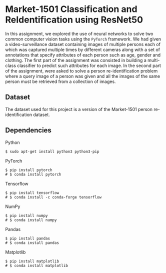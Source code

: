 # Market-1501 Classification and ReIdentification using ResNet50

In this assignment, we explored the use of neural
networks to solve two common computer vision tasks using
the `PyTorch` framework. We had given a video-surveillance
dataset containing images of multiple persons each of which
was captured multiple times by different cameras along with a
set of annotations that specify attributes of each person such
as age, gender and clothing. The first part of the assignment
was consisted in building a multi-class classifier to predict
such attributes for each image. In the second part of the assignment,
were asked to solve a person re-identification
problem where a query image of a person was given and all
the images of the same person must be retrieved from a collection
of images.

## Dataset

The dataset used for this project is a version
of the Market-1501 person re-identification dataset.

## Dependencies

Python

```
$ sudo apt-get install python3 python3-pip
```

PyTorch

```
$ pip install pytorch
# $ conda install pytorch
```

Tensorflow

```
$ pip install tensorflow
# $ conda install -c conda-forge tensorflow
```

NumPy

```
$ pip install numpy
# $ conda install numpy
```

Pandas

```
$ pip install pandas
# $ conda install pandas
```

Matplotlib

```
$ pip install matplotlib
# $ conda install matplotlib
```
